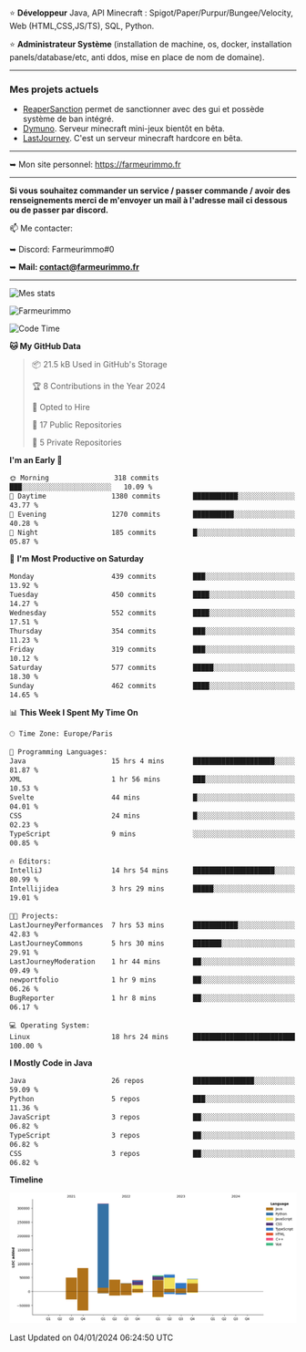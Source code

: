 ⭐ **Développeur** Java, API Minecraft : Spigot/Paper/Purpur/Bungee/Velocity, Web (HTML,CSS,JS/TS), SQL, Python.

⭐ **Administrateur Système** (installation de machine, os, docker, installation panels/database/etc, anti ddos, mise en place de nom de domaine).

---

### Mes projets actuels
- [ReaperSanction](https://www.spigotmc.org/resources/reapersanction.89580/) permet de sanctionner avec des gui et possède système de ban intégré.
- [Dymuno](https://discord.gg/dymuno-community-986460742293282886). Serveur minecraft mini-jeux bientôt en bêta.
- [LastJourney](https://lastjourney.fr). C'est un serveur minecraft hardcore en bêta.

---

➥ Mon site personnel: https://farmeurimmo.fr

---

**Si vous souhaitez commander un service / passer commande / avoir des renseignements merci de m'envoyer un mail à l'adresse mail ci dessous ou de passer par discord.**

📫 Me contacter:
 
   ➥ Discord: Farmeurimmo#0
   
   ➥ **Mail: contact@farmeurimmo.fr**

---

![Mes stats](https://github-readme-stats.farmeurimmo.fr/api?username=Farmeurimmo&count_private=true&show_icons=true&theme=radical)

<img src="https://komarev.com/ghpvc/?username=Farmeurimmo" alt="Farmeurimmo" />

<!--START_SECTION:waka-->
![Code Time](http://img.shields.io/badge/Code%20Time-1%2C089%20hrs%2035%20mins-blue)

**🐱 My GitHub Data** 

> 📦 21.5 kB Used in GitHub's Storage 
 > 
> 🏆 8 Contributions in the Year 2024
 > 
> 💼 Opted to Hire
 > 
> 📜 17 Public Repositories 
 > 
> 🔑 5 Private Repositories 
 > 
**I'm an Early 🐤** 

```text
🌞 Morning                318 commits         ███░░░░░░░░░░░░░░░░░░░░░░   10.09 % 
🌆 Daytime                1380 commits        ███████████░░░░░░░░░░░░░░   43.77 % 
🌃 Evening                1270 commits        ██████████░░░░░░░░░░░░░░░   40.28 % 
🌙 Night                  185 commits         █░░░░░░░░░░░░░░░░░░░░░░░░   05.87 % 
```
📅 **I'm Most Productive on Saturday** 

```text
Monday                   439 commits         ███░░░░░░░░░░░░░░░░░░░░░░   13.92 % 
Tuesday                  450 commits         ████░░░░░░░░░░░░░░░░░░░░░   14.27 % 
Wednesday                552 commits         ████░░░░░░░░░░░░░░░░░░░░░   17.51 % 
Thursday                 354 commits         ███░░░░░░░░░░░░░░░░░░░░░░   11.23 % 
Friday                   319 commits         ███░░░░░░░░░░░░░░░░░░░░░░   10.12 % 
Saturday                 577 commits         █████░░░░░░░░░░░░░░░░░░░░   18.30 % 
Sunday                   462 commits         ████░░░░░░░░░░░░░░░░░░░░░   14.65 % 
```


📊 **This Week I Spent My Time On** 

```text
🕑︎ Time Zone: Europe/Paris

💬 Programming Languages: 
Java                     15 hrs 4 mins       ████████████████████░░░░░   81.87 % 
XML                      1 hr 56 mins        ███░░░░░░░░░░░░░░░░░░░░░░   10.53 % 
Svelte                   44 mins             █░░░░░░░░░░░░░░░░░░░░░░░░   04.01 % 
CSS                      24 mins             █░░░░░░░░░░░░░░░░░░░░░░░░   02.23 % 
TypeScript               9 mins              ░░░░░░░░░░░░░░░░░░░░░░░░░   00.85 % 

🔥 Editors: 
IntelliJ                 14 hrs 54 mins      ████████████████████░░░░░   80.99 % 
Intellijidea             3 hrs 29 mins       █████░░░░░░░░░░░░░░░░░░░░   19.01 % 

🐱‍💻 Projects: 
LastJourneyPerformances  7 hrs 53 mins       ███████████░░░░░░░░░░░░░░   42.83 % 
LastJourneyCommons       5 hrs 30 mins       ███████░░░░░░░░░░░░░░░░░░   29.91 % 
LastJourneyModeration    1 hr 44 mins        ██░░░░░░░░░░░░░░░░░░░░░░░   09.49 % 
newportfolio             1 hr 9 mins         ██░░░░░░░░░░░░░░░░░░░░░░░   06.26 % 
BugReporter              1 hr 8 mins         ██░░░░░░░░░░░░░░░░░░░░░░░   06.17 % 

💻 Operating System: 
Linux                    18 hrs 24 mins      █████████████████████████   100.00 % 
```

**I Mostly Code in Java** 

```text
Java                     26 repos            ███████████████░░░░░░░░░░   59.09 % 
Python                   5 repos             ███░░░░░░░░░░░░░░░░░░░░░░   11.36 % 
JavaScript               3 repos             ██░░░░░░░░░░░░░░░░░░░░░░░   06.82 % 
TypeScript               3 repos             ██░░░░░░░░░░░░░░░░░░░░░░░   06.82 % 
CSS                      3 repos             ██░░░░░░░░░░░░░░░░░░░░░░░   06.82 % 
```



**Timeline**

![Lines of Code chart](https://raw.githubusercontent.com/Farmeurimmo/Farmeurimmo/main/assets/bar_graph.png)


 Last Updated on 04/01/2024 06:24:50 UTC
<!--END_SECTION:waka-->
